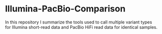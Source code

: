 # Illumina-PacBio-Comparison
In this repository I summarize the tools used to call multiple variant types for Illumina short-read data and PacBio HiFi read data for identical samples. 
